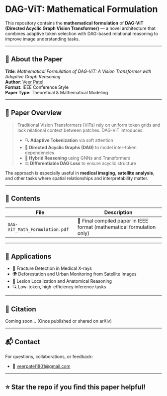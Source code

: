 # DAG-ViT: Mathematical Formulation

This repository contains the **mathematical formulation** of **DAG-ViT (Directed Acyclic Graph Vision Transformer)** — a novel architecture that combines adaptive token selection with DAG-based relational reasoning to improve image understanding tasks.

---

## 🧠 About the Paper

**Title**: *Mathematical Formulation of DAG-ViT: A Vision Transformer with Adaptive Graph Reasoning*  
**Author**: [Veer Patel](mailto:veerpatel1801@gmail.com)  
**Format**: IEEE Conference Style  
**Paper Type**: Theoretical & Mathematical Modeling

---

## 📄 Paper Overview

> Traditional Vision Transformers (ViTs) rely on uniform token grids and lack relational context between patches. DAG-ViT introduces:
>
> - 🔍 **Adaptive Tokenization** via soft attention
> - 🔁 **Directed Acyclic Graphs (DAG)** to model inter-token dependencies
> - 🧠 **Hybrid Reasoning** using GNNs and Transformers
> - ⚖️ **Differentiable DAG Loss** to ensure acyclic structure

The approach is especially useful in **medical imaging**, **satellite analysis**, and other tasks where spatial relationships and interpretability matter.

---

## 📘 Contents

| File | Description |
|------|-------------|
| `DAG-ViT_Math_Formulation.pdf` | 📄 Final compiled paper in IEEE format (mathematical formulation only) |

---

## 🔬 Applications

- 🩻 Fracture Detection in Medical X-rays  
- 🌍 Deforestation and Urban Monitoring from Satellite Images  
- 🧬 Lesion Localization and Anatomical Reasoning  
- 🔍 Low-token, high-efficiency inference tasks

---

## 📌 Citation

Coming soon... (Once published or shared on arXiv)

---

## 📬 Contact

For questions, collaborations, or feedback:

- 📧 veerpatel1801@gmail.com

---

## ⭐️ Star the repo if you find this paper helpful!

